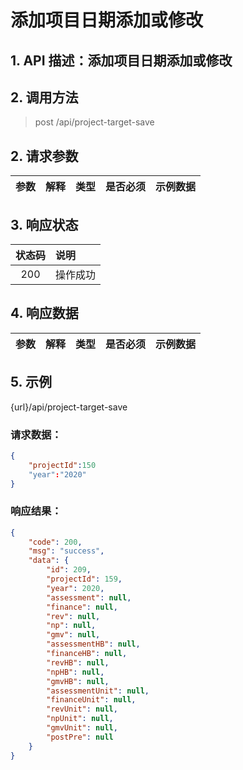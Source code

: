 # 添加项目日期添加或修改

## 1. API 描述：添加项目日期添加或修改


## 2. 调用方法

> post /api/project-target-save

## 2. 请求参数

参数 | 解释 | 类型 | 是否必须 | 示例数据
:---:|:---|:---:|:---:|:---




## 3. 响应状态

状态码 | 说明
:---:|:---
200 | 操作成功


## 4. 响应数据

参数 | 解释 | 类型 | 是否必须 | 示例数据
:---:|:---|:---:|:---:|:---



## 5. 示例
{url}/api/project-target-save

### 请求数据：


```json
{
    "projectId":150
	"year":"2020"
}
```


### 响应结果：


```json
{
    "code": 200,
    "msg": "success",
    "data": {
        "id": 209,
        "projectId": 159,
        "year": 2020,
        "assessment": null,
        "finance": null,
        "rev": null,
        "np": null,
        "gmv": null,
        "assessmentHB": null,
        "financeHB": null,
        "revHB": null,
        "npHB": null,
        "gmvHB": null,
        "assessmentUnit": null,
        "financeUnit": null,
        "revUnit": null,
        "npUnit": null,
        "gmvUnit": null,
        "postPre": null
    }
}
```
